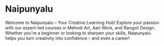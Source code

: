 # Naipunyalu
Welcome to Naipunyalu – Your Creative Learning Hub! Explore your passion with our expert-led courses in Mehndi Art, Aari Work, and Rangoli Design. Whether you're a beginner or looking to sharpen your skills, Naipunyalu helps you turn creativity into confidence – and even a career!
